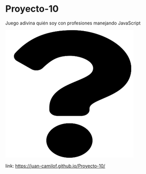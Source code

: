 # Proyecto-10

Juego adivina quién soy con profesiones manejando JavaScript
 
<img src="https://raw.githubusercontent.com/Juan-CamiloF/Proyecto-10/master/assets/img/icono.svg" width="400px" height="400px">

link: https://juan-camilof.github.io/Proyecto-10/

